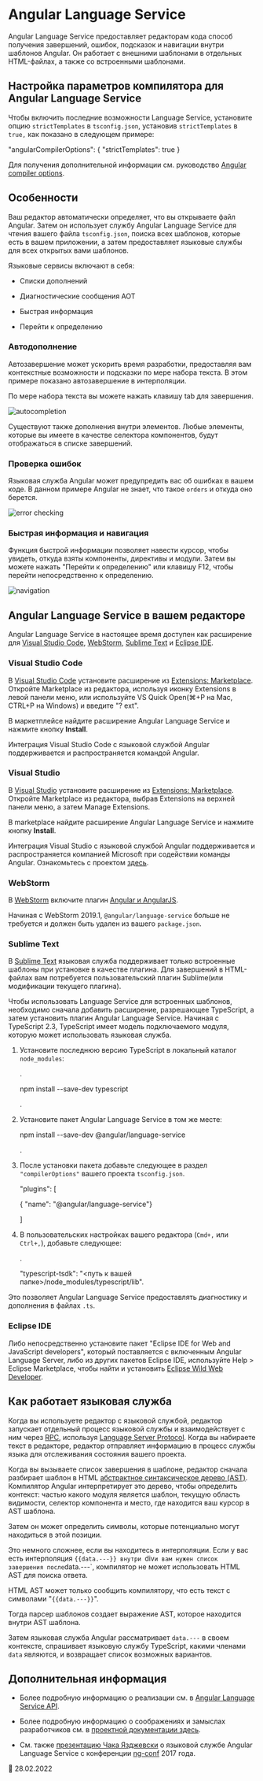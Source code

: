 # Angular Language Service

Angular Language Service предоставляет редакторам кода способ получения завершений, ошибок, подсказок и навигации внутри шаблонов Angular. Он работает с внешними шаблонами в отдельных HTML-файлах, а также со встроенными шаблонами.

## Настройка параметров компилятора для Angular Language Service

Чтобы включить последние возможности Language Service, установите опцию `strictTemplates` в `tsconfig.json`, установив `strictTemplates` в `true,` как показано в следующем примере:

<code-example language="json">

"angularCompilerOptions": { "strictTemplates": true
}

</code-example>

Для получения дополнительной информации см. руководство [Angular compiler options](guide/angular-compiler-options).

## Особенности

Ваш редактор автоматически определяет, что вы открываете файл Angular. Затем он использует службу Angular Language Service для чтения вашего файла `tsconfig.json`, поиска всех шаблонов, которые есть в вашем приложении, а затем предоставляет языковые службы для всех открытых вами шаблонов.

Языковые сервисы включают в себя:

-   Списки дополнений

-   Диагностические сообщения AOT

-   Быстрая информация

-   Перейти к определению

### Автодополнение

Автозавершение может ускорить время разработки, предоставляя вам контекстные возможности и подсказки по мере набора текста. В этом примере показано автозавершение в интерполяции.

По мере набора текста вы можете нажать клавишу tab для завершения.

<div class="lightbox">

<img alt="autocompletion" src="generated/images/guide/language-service/language-completion.gif">

</div>

Существуют также дополнения внутри элементов. Любые элементы, которые вы имеете в качестве селектора компонентов, будут отображаться в списке завершений.

### Проверка ошибок

Языковая служба Angular может предупредить вас об ошибках в вашем коде. В данном примере Angular не знает, что такое `orders` и откуда оно берется.

<div class="lightbox">

<img alt="error checking" src="generated/images/guide/language-service/language-error.gif">

</div>

### Быстрая информация и навигация

Функция быстрой информации позволяет навести курсор, чтобы увидеть, откуда взяты компоненты, директивы и модули. Затем вы можете нажать "Перейти к определению" или клавишу F12, чтобы перейти непосредственно к определению.

<div class="lightbox">

<img alt="navigation" src="generated/images/guide/language-service/language-navigation.gif">

</div>

## Angular Language Service в вашем редакторе

Angular Language Service в настоящее время доступен как расширение для [Visual Studio Code](https://code.visualstudio.com), [WebStorm](https://www.jetbrains.com/webstorm), [Sublime Text](https://www.sublimetext.com) и [Eclipse IDE](https://www.eclipse.org/eclipseide).

### Visual Studio Code

В [Visual Studio Code](https://code.visualstudio.com) установите расширение из [Extensions: Marketplace](https://marketplace.visualstudio.com/items?itemName=Angular.ng-template). Откройте Marketplace из редактора, используя иконку Extensions в левой панели меню, или используйте VS Quick Open\(⌘+P на Mac, CTRL+P на Windows\) и введите "? ext".

В маркетплейсе найдите расширение Angular Language Service и нажмите кнопку **Install**.

Интеграция Visual Studio Code с языковой службой Angular поддерживается и распространяется командой Angular.

### Visual Studio

В [Visual Studio](https://visualstudio.microsoft.com) установите расширение из [Extensions: Marketplace](https://marketplace.visualstudio.com/items?itemName=TypeScriptTeam.AngularLanguageService). Откройте Marketplace из редактора, выбрав Extensions на верхней панели меню, а затем Manage Extensions.

В marketplace найдите расширение Angular Language Service и нажмите кнопку **Install**.

Интеграция Visual Studio с языковой службой Angular поддерживается и распространяется компанией Microsoft при содействии команды Angular. Ознакомьтесь с проектом [здесь](https://github.com/microsoft/vs-ng-language-service).

### WebStorm

В [WebStorm](https://www.jetbrains.com/webstorm) включите плагин [Angular и AngularJS](https://plugins.jetbrains.com/plugin/6971-angular-and-angularjs).

Начиная с WebStorm 2019.1, `@angular/language-service` больше не требуется и должен быть удален из вашего `package.json`.

### Sublime Text

В [Sublime Text](https://www.sublimetext.com) языковая служба поддерживает только встроенные шаблоны при установке в качестве плагина. Для завершений в HTML-файлах вам потребуется пользовательский плагин Sublime\(или модификации текущего плагина\).

Чтобы использовать Language Service для встроенных шаблонов, необходимо сначала добавить расширение, разрешающее TypeScript, а затем установить плагин Angular Language Service. Начиная с TypeScript 2.3, TypeScript имеет модель подключаемого модуля, которую может использовать языковая служба.

1.  Установите последнюю версию TypeScript в локальный каталог `node_modules`:

    <code-example format="shell" language="shell">.

    npm install --save-dev typescript

    </code-example>.

1.  Установите пакет Angular Language Service в том же месте:

    <code-example format="shell" language="shell">

    npm install --save-dev &commat;angular/language-service

    </code-example>.

1.  После установки пакета добавьте следующее в раздел `"compilerOptions"` вашего проекта `tsconfig.json`.

    <code-example header="tsconfig.json" language="json">

    "plugins": [

    { "name": "&commat;angular/language-service"}

    ]

    </code-example>

1.  В пользовательских настройках вашего редактора \(`Cmd+,` или `Ctrl+,`\), добавьте следующее:

    <code-example header="Sublime Text user preferences" language="json">.

    "typescript-tsdk": "&lt;путь к вашей папке&gt;/node_modules/typescript/lib".

    </code-example>

Это позволяет Angular Language Service предоставлять диагностику и дополнения в файлах `.ts`.

### Eclipse IDE

Либо непосредственно установите пакет "Eclipse IDE for Web and JavaScript developers", который поставляется с включенным Angular Language Server, либо из других пакетов Eclipse IDE, используйте Help &gt; Eclipse Marketplace, чтобы найти и установить [Eclipse Wild Web Developer](https://marketplace.eclipse.org/content/wild-web-developer-html-css-javascript-typescript-nodejs-angular-json-yaml-kubernetes-xml).

## Как работает языковая служба

Когда вы используете редактор с языковой службой, редактор запускает отдельный процесс языковой службы и взаимодействует с ним через [RPC](https://en.wikipedia.org/wiki/Remote_procedure_call), используя [Language Server Protocol](https://microsoft.github.io/language-server-protocol). Когда вы набираете текст в редакторе, редактор отправляет информацию в процесс службы языка для отслеживания состояния вашего проекта.

Когда вы вызываете список завершения в шаблоне, редактор сначала разбирает шаблон в HTML [абстрактное синтаксическое дерево (AST)](https://en.wikipedia.org/wiki/Abstract_syntax_tree). Компилятор Angular интерпретирует это дерево, чтобы определить контекст: частью какого модуля является шаблон, текущую область видимости, селектор компонента и место, где находится ваш курсор в AST шаблона.

Затем он может определить символы, которые потенциально могут находиться в этой позиции.

Это немного сложнее, если вы находитесь в интерполяции. Если у вас есть интерполяция `{{data.---}} внутри `div`и вам нужен список завершения после`data.---`, компилятор не может использовать HTML AST для поиска ответа.

HTML AST может только сообщить компилятору, что есть текст с символами "`{{data.---}}`".

Тогда парсер шаблонов создает выражение AST, которое находится внутри AST шаблона.

Затем языковая служба Angular рассматривает `data.---` в своем контексте, спрашивает языковую службу TypeScript, какими членами `data` являются, и возвращает список возможных вариантов.

## Дополнительная информация

-   Более подробную информацию о реализации см. в [Angular Language Service API](https://github.com/angular/angular/blob/main/packages/language-service/src/types.ts).
-   Более подробную информацию о соображениях и замыслах разработчиков см. в [проектной документации здесь](https://github.com/angular/vscode-ng-language-service/wiki/Design).

-   См. также [презентацию Чака Язджевски](https://www.youtube.com/watch?v=ez3R0Gi4z5A&t=368s) о языковой службе Angular Language Service с конференции [ng-conf](https://www.ng-conf.org) 2017 года.

<!-- links -->

<!-- external links -->

<!-- end links -->

:date: 28.02.2022
